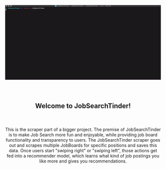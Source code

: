 <div align="center">
    <img alt="screenshot" src="docs/recording.gif">
</div>

<div style="padding-top: 40px" align="center">
    <h2>Welcome to JobSearchTinder!</h2>
</div>

<br>
 
<p align="center" style="margin-top: 20px;">
This is the scraper part of a bigger project. The premise of JobSearchTinder is to make Job Search more fun and enjoyable, while providing job board functionality and transparency to users. The JobSearchTinder scraper goes out and scrapes multiple JobBoards for specific positions and saves this data. Once users start "swiping right" or "swiping left", those actions get fed into a recommender model, which learns what kind of job postings you like more and gives you recommendations. 
</p>
